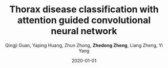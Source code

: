---
title: "Thorax disease classification with attention guided convolutional neural network"
collection: publications
permalink: /publication/2020-01-01-Thorax-disease-classification-with-attention-guided-convolutional-neural-network
date: 2020-01-01
doi: 10.1016/j.patrec.2019.11.040
venue: 'Pattern Recognition Letters'
paperurl: 'https://zdzheng.xyz/files/Guan_PRL20.pdf'
author: 'Qingji Guan,  Yaping Huang,  Zhun Zhong,  <strong>Zhedong Zheng</strong>,  Liang Zheng,  Yi Yang'
citation: ' Qingji Guan,  Yaping Huang,  Zhun Zhong,  Zhedong Zheng,  Liang Zheng,  Yi Yang, &quot;Thorax disease classification with attention guided convolutional neural network.&quot; Pattern Recognition Letters, 2020. DOI: 10.1016/j.patrec.2019.11.040'
pub_year: '2020'
bib: >
    '@article{guan2020thorax,
    author = "Guan, Qingji and Huang, Yaping and Zhong, Zhun and Zheng, Zhedong and Zheng, Liang and Yang, Yi",
    doi = "10.1016/j.patrec.2019.11.040",
    title = "Thorax disease classification with attention guided convolutional neural network",
    journal = "Pattern Recognition Letters",
    volume = "131",
    pages = "38--45",
    year = "2020",
    url = "https://zdzheng.xyz/files/Guan\_PRL20.pdf",
    publisher = "Elsevier"
    }'
---